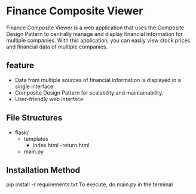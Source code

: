 # Finance Composite Viewer

Finance Composite Viewer is a web application that uses the Composite Design Pattern to centrally manage and display financial information for multiple companies. With this application, you can easily view stock prices and financial data of multiple companies.

## feature

- Data from multiple sources of financial information is displayed in a single interface.
- Composite Design Pattern for scalability and maintainability.
- User-friendly web interface.

## File Structures

- flask/
  - templates
    - index.html 
    -return.html
  - main.py

## Installation Method   

pip install -r requirements.txt
To execute, do main.py in the terminal
